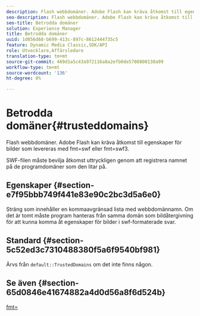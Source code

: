```yaml
---
description: Flash webbdomäner. Adobe Flash kan kräva åtkomst till egenskaper för bilder som levereras med fmt=swf eller fmt=swf3.
seo-description: Flash webbdomäner. Adobe Flash kan kräva åtkomst till egenskaper för bilder som levereras med fmt=swf eller fmt=swf3.
seo-title: Betrodda domäner
solution: Experience Manager
title: Betrodda domäner
uuid: 1d056d68-b699-413c-897c-8612444735c5
feature: Dynamic Media Classic,SDK/API
role: Utvecklare,Affärsledare
translation-type: tm+mt
source-git-commit: 469d1a5c43a972116a8a2efb0de5708800130a99
workflow-type: tm+mt
source-wordcount: '136'
ht-degree: 0%

---
```



# Betrodda domäner{#trusteddomains}

Flash webbdomäner. Adobe Flash kan kräva åtkomst till egenskaper för bilder som levereras med fmt=swf eller fmt=swf3.

SWF-filen måste bevilja åtkomst uttryckligen genom att registrera namnet på de programdomäner som den litar på.

## Egenskaper {#section-e7f95bbb749f441e83e90c2bc3d5a6e0}

Sträng som innehåller en kommaavgränsad lista med webbdomännamn. Om det är tomt måste program hanteras från samma domän som bildåtergivning för att kunna komma åt egenskaper för bilder i swf-formaterade svar.

## Standard {#section-5c52ed3c7310488380f5a6f9540bf981}

Ärvs från `default::TrustedDomains` om det inte finns någon.

## Se även {#section-65d0846e41674882a4d0d56a8f6d524b}

[fmt=](../../../../../is-api/http-ref/image-serving-api-ref/c-http-protocol-reference/c-command-reference/r-is-http-fmt.md#reference-cdf10043423b45ba9fe15157fb3ae37a)
